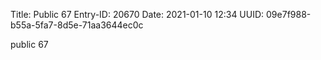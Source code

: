 Title: Public 67
Entry-ID: 20670
Date: 2021-01-10 12:34
UUID: 09e7f988-b55a-5fa7-8d5e-71aa3644ec0c

public 67
